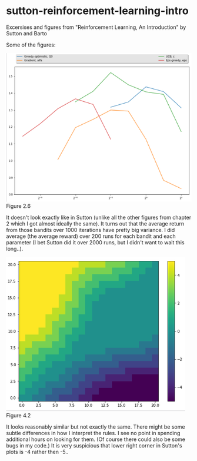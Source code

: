 # sutton-reinforcement-learning-intro
Excersises and figures from "Reinforcement Learning, An Introduction" by Sutton and Barto

Some of the figures:

![Figure 2.6](/images/figure_2_6.png)
Figure 2.6

It doesn't look exactly like in Sutton (unlike all the other figures from chapter 2 which I got almost ideally the same). It turns out that the average return from those bandits over 1000 iterations have pretty big variance. I did average (the average reward) over 200 runs for each bandit and each parameter (I bet Sutton did it over 2000 runs, but I didn't want to wait this long..).

![Figure 4.2](/images/figure_4_2.png)
Figure 4.2

It looks reasonably similar but not exactly the same. There might be some subtle differences in how I interpret the rules. I see no point in spending additional hours on looking for them. (Of course there could also be some bugs in my code.) It is very suspicious that lower right corner in Sutton's plots is -4 rather then -5..
